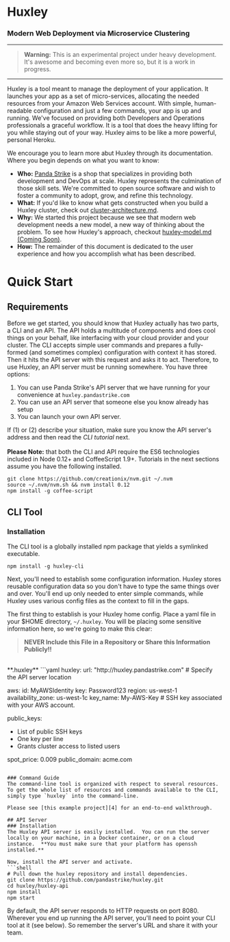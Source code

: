 # Huxley

### Modern Web Deployment via Microservice Clustering
---

> **Warning:** This is an experimental project under heavy development.  It's awesome and becoming even more so, but it is a work in progress.

---
Huxley is a tool meant to manage the deployment of your application.  It launches your app as a set of micro-services, allocating the needed resources from your Amazon Web Services account.  With simple, human-readable configuration and just a few commands, your app is up and running.  We've focused on providing both Developers and Operations professionals a graceful workflow.  It is a tool that does the heavy lifting for you while staying out of your way.  Huxley aims to be like a more powerful, personal Heroku.

We encourage you to learn more abut Huxley through its documentation. Where you begin depends on what you want to know:
- **Who:** [Panda Strike][1] is a shop that specializes in providing both development and DevOps at scale.  Huxley represents the culmination of those skill sets.  We're committed to open source software and wish to foster a community to adopt, grow, and refine this technology.
- **What:** If you'd like to know what gets constructed when you build a Huxley cluster, check out [cluster-architecture.md][2].
- **Why:** We started this project because we see that modern web development needs a new model, a new way of thinking about the problem.  To see how Huxley's approach, checkout [huxley-model.md (Coming Soon)][3].
- **How:** The remainder of this document is dedicated to the user experience and how you accomplish what has been described.


# Quick Start
## Requirements
Before we get started, you should know that Huxley actually has two parts, a CLI and an API.  The API holds a multitude of components and does cool things on your behalf, like interfacing with your cloud provider and your cluster.  The CLI accepts simple user commands and prepares a fully-formed (and sometimes complex) configuration with context it has stored.  Then it hits the API server with this request and asks it to act.  Therefore, to use Huxley, an API server must be running somewhere.  You have three options:

1. You can use Panda Strike's API server that we have running for your convenience at `huxley.pandastrike.com`
2. You can use an API server that someone else you know already has setup
3. You can launch your own API server.

If (1) or (2) describe your situation, make sure you know the API server's address and then read the *CLI tutorial* next.
<br>
<br>
**Please Note:** that both the CLI and API require the ES6 technologies included in Node 0.12+ and CoffeeScript 1.9+.  Tutorials in the next sections assume you have the following installed.
```shell
git clone https://github.com/creationix/nvm.git ~/.nvm
source ~/.nvm/nvm.sh && nvm install 0.12
npm install -g coffee-script
```

## CLI Tool
### Installation
The CLI tool is a globally installed npm package that yields a symlinked executable.
```shell
npm install -g huxley-cli
```
Next, you'll need to establish some configuration information.  Huxley stores reusable configuration data so you don't have to type the same things over and over.  You'll end up only needed to enter simple commands, while Huxley uses various config files as the context to fill in the gaps.

The first thing to establish is your Huxley home config. Place a yaml file in your $HOME directory, `~/.huxley`.  You will be placing some sensitive information here, so we're going to make this clear:  

>**NEVER Include this File in a Repository or Share this Information Publicly!!**

<br>
**.huxley**
```yaml
huxley:
url: "http://huxley.pandastrike.com"    # Specify the API server location

aws:
id: MyAWSIdentity
key: Password123
region: us-west-1
availability_zone: us-west-1c
key_name: My-AWS-Key            # SSH key associated with your AWS account.

public_keys:
- List of public SSH keys
- One key per line
- Grants cluster access to listed users

spot_price: 0.009
public_domain: acme.com
```

### Command Guide
The command-line tool is organized with respect to several resources.  To get the whole list of resources and commands available to the CLI, simply type `huxley` into the command-line.

Please see [this example project][4] for an end-to-end walkthrough.

## API Server
### Installation
The Huxley API server is easily installed.  You can run the server locally on your machine, in a Docker container, or on a cloud instance.  **You must make sure that your platform has openssh installed.**

Now, install the API server and activate.
```shell
# Pull down the huxley repository and install dependencies.
git clone https://github.com/pandastrike/huxley.git
cd huxley/huxley-api
npm install
npm start
```
By default, the API server responds to HTTP requests on port 8080.  Wherever you end up running the API server, you'll need to point your CLI tool at it (see below).  So remember the server's URL and share it with your team.



[1]:https://www.pandastrike.com/
[2]:https://github.com/pandastrike/panda-cluster/blob/feature/master/cluster-architecture.md
[3]:https://github.com/pandastrike/huxley/blob/feature/master/huxley-model.md
[4]:https://github.com/pandastrike/vanilla
